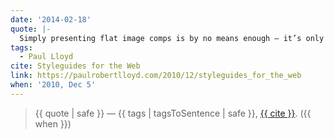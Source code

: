 ```yaml
---
date: '2014-02-18'
quote: |-
  Simply presenting flat image comps is by no means enough — it’s only the start… As layouts become more adaptable, flexible and context-specific, so individual components will become the focus of our design. It is therefore essential to get the foundational aspects of our designs right, and style guides allow us to do that.
tags:
  - Paul Lloyd
cite: Styleguides for the Web
link: https://paulrobertlloyd.com/2010/12/styleguides_for_the_web
when: '2010, Dec 5'
---
```


> {{ quote | safe }}
> — {{ tags | tagsToSentence | safe }}, [{{ cite }}](link). ({{ when }})
